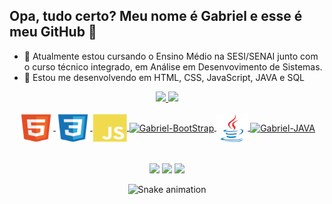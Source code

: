 ## Opa, tudo certo? Meu nome é Gabriel e esse é meu GitHub 👋

- 🌱 Atualmente estou cursando o Ensino Médio na SESI/SENAI junto com o curso técnico integrado, em Análise em Desenvovimento de Sistemas.
- 🔭 Estou me desenvolvendo em HTML, CSS, JavaScript, JAVA e SQL

<div align="center">
    <a href="https://github.com/Gabrielbmm">
  <img height="165em" src="https://github-readme-stats.vercel.app/api?username=Gabrielbmm&show_icons=true&theme=tokyonight&include_all_commits=true&count_private=true"/>
  <img height="165em" src="https://github-readme-stats.vercel.app/api/top-langs/?username=Gabrielbmm&layout=compact&langs_count=7&theme=tokyonight"/>
</div>
 
<div style="display: inline_block" align="center"><br>
  <img align="center" alt="Gabriel-HTML" height="45" width="55" src="https://raw.githubusercontent.com/devicons/devicon/master/icons/html5/html5-original.svg">
  <img align="center" alt="Gabriel-CSS" height="45" width="55" src="https://raw.githubusercontent.com/devicons/devicon/master/icons/css3/css3-original.svg">
  <img align="center" alt="Gabriel-Js" height="45" width="55" src="https://raw.githubusercontent.com/devicons/devicon/master/icons/javascript/javascript-plain.svg">
  <img align="center" alt="Gabriel-BootStrap" height="50" width="55" src="https://cdn.jsdelivr.net/gh/devicons/devicon/icons/bootstrap/bootstrap-original.svg">
  <img align="center" alt="Gabriel-JAVA" height="45" width="50" src="https://raw.githubusercontent.com/devicons/devicon/master/icons/java/java-original.svg">
  <img align="center" alt="Gabriel-JAVA" height="45" width="50" src="https://cdn.jsdelivr.net/gh/devicons/devicon/icons/postgresql/postgresql-original.svg" />  
</div>
<br>
<br>
<div align="center">
  <a href="https://www.instagram.com/g_mazzolla/" target="_blank"><img src="https://img.shields.io/badge/-Instagram-%23E4405F?style=for-the-badge&logo=instagram&logoColor=white" target="_blank"></a>
  <a href = "mailto:gabrielmazzollamorais@gmail.com"><img src="https://img.shields.io/badge/-Gmail-%23333?style=for-the-badge&logo=gmail&logoColor=white" target="_blank"></a>
  <a href="https://www.linkedin.com/in/gabriel-mazzolla/" target="_blank"><img src="https://img.shields.io/badge/-LinkedIn-%230077B5?style=for-the-badge&logo=linkedin&logoColor=white" target="_blank"></a>
 
  ![Snake animation](https://github.com/Gabrielbmm/Gabrielbmm/blob/output/github-contribution-grid-snake.svg)
</div>
